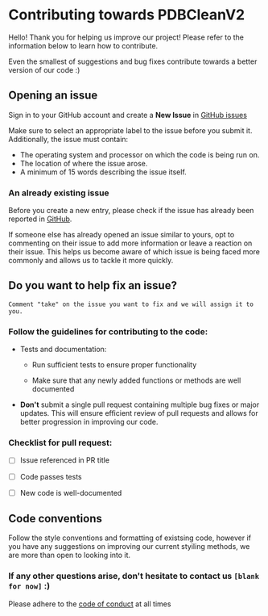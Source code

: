 # Contributing towards PDBCleanV2

Hello! Thank you for helping us improve our project! Please refer to the information below to learn how to contribute.

Even the smallest of suggestions and bug fixes contribute towards a better version of our code :)


## Opening an issue

Sign in to your GitHub account and create a **New Issue** in [GitHub issues](https://github.com/fatipardo/PDBClean-0.0.2/issues)

Make sure to select an appropriate label to the issue before you submit it. Additionally, the issue must contain:

- The operating system and processor on which the code is being run on.
- The location of where the issue arose.
- A minimum of 15 words describing the issue itself.

### An already existing issue
Before you create a new entry, please check if the issue has already been reported in [GitHub](https://github.com/fatipardo/PDBClean-0.0.2/issues).

If someone else has already opened an issue similar to yours, opt to commenting on their issue to add more information or leave a reaction on their issue. This helps us become aware of which issue is being faced more commonly and allows us to tackle it more quickly. 

## Do you want to help fix an issue? 

`Comment "take" on the issue you want to fix and we will assign it to you. `

### Follow the guidelines for contributing to the code:
  
  - Tests and documentation:
  
    - Run sufficient tests to ensure proper functionality
   
    - Make sure that any newly added functions or methods are well documented
  

- **Don't** submit a single pull request containing multiple bug fixes or major updates. This will ensure efficient review of pull requests   and allows for better progression in improving our code. 

 
### Checklist for pull request:
   
   - [ ] Issue referenced in PR title
   
   - [ ] Code passes tests
   
   - [ ] New code is well-documented

## Code conventions
Follow the style conventions and formatting of existsing code, however if you have any suggestions on improving our current styiling methods, we are more than open to looking into it.

### If any other questions arise, don't hesitate to contact us `[blank for now]` :)

Please adhere to the [code of conduct](https://github.com/fatipardo/PDBClean-0.0.2/blob/7a3a7722576e564b6ec2870c365c6fb30ea7bdec/CODE_OF_CONDUCT.md) at all times



